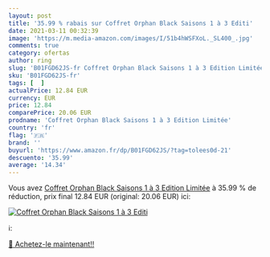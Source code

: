 ```yaml
---
layout: post
title: '35.99 % rabais sur Coffret Orphan Black Saisons 1 à 3 Editi'
date: 2021-03-11 00:32:39
image: 'https://m.media-amazon.com/images/I/51b4hWSFXoL._SL400_.jpg'
comments: true
category: ofertas
author: ring
slug: 'B01FGD62JS-fr Coffret Orphan Black Saisons 1 à 3 Edition Limitée'
sku: 'B01FGD62JS-fr'
tags: [  ]
actualPrice: 12.84 EUR
currency: EUR
price: 12.84
comparePrice: 20.06 EUR
prodname: 'Coffret Orphan Black Saisons 1 à 3 Edition Limitée'
country: 'fr'
flag: '🇫🇷'
brand: ''
buyurl: 'https://www.amazon.fr/dp/B01FGD62JS/?tag=tolees0d-21'
descuento: '35.99'
average: '14.34'
---
```


Vous avez [Coffret Orphan Black Saisons 1 à 3 Edition Limitée](https://www.amazon.fr/dp/B01FGD62JS/?tag=tolees0d-21)  à  35.99 % de réduction, prix final  12.84 EUR (original: 20.06 EUR) ici:

[![Coffret Orphan Black Saisons 1 à 3 Editi](https://m.media-amazon.com/images/I/51b4hWSFXoL._SL400_.jpg)](https://www.amazon.fr/dp/B01FGD62JS/?tag=tolees0d-21)

ℹ️:


[🛒 Achetez-le maintenant!!](https://www.amazon.fr/dp/B01FGD62JS/?tag=tolees0d-21)
